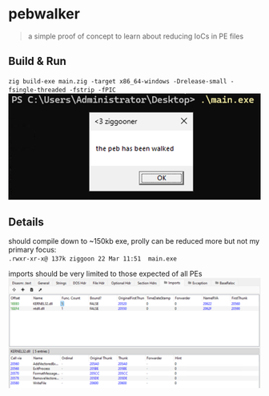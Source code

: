 # pebwalker
> a simple proof of concept to learn about reducing IoCs in PE files

## Build & Run
`zig build-exe main.zig -target x86_64-windows -Drelease-small -fsingle-threaded -fstrip -fPIC`
![execution](./images/exec.png)

## Details
should compile down to ~150kb exe, prolly can be reduced more but not my primary focus: \
`.rwxr-xr-x@ 137k ziggoon 22 Mar 11:51  main.exe`

imports should be very limited to those expected of all PEs
![imports](./images/imports.png)
